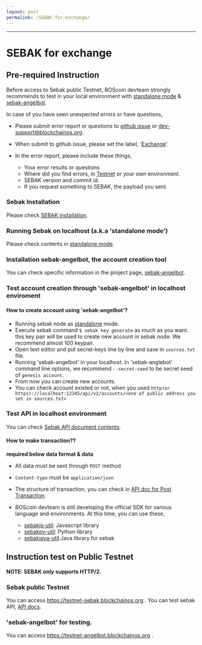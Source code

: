 ```yaml
---
layout: post
permalink: /SEBAK-for-exchange/
---
```

---
# SEBAK for exchange

## Pre-required Instruction

Before access to Sebak public Testnet, BOScoin devteam strongly recommends to test in your local environment with [standalone mode](Running-Standalone-Mode) & [sebak-angelbot](https://github.com/spikeekips/sebak-angelbot).

In case of you have seen unexpected errors or have questions,

* Please submit error report or questions to [github issue](https://github.com/bosnet/sebak/issues/new) or [dev-support@blockchainos.org](dev-support@blockchainos.org).
* When submit to github issue, please set the label, '[Exchange](https://github.com/bosnet/sebak/labels/Exchange)'.
* In the error report, please include these things,

    * Your error results or questions
    * Where did you find errors, in [Testnet](https://testnet-sebak.blockchainos.org) or your own environment.
    * SEBAK version and commit id.
    * If you request something to SEBAK, the payload you sent.

### Sebak Installation

Please check [SEBAK installation](docs/SEBAK-installation/).

### Running Sebak on localhost (a.k.a 'standalone mode')

Please check contents in [standalone mode](docs/SEBAK-deployment-standalone/).

### Installation sebak-angelbot, the account creation tool

You can check specific information in the project page, [sebak-angelbot](https://github.com/spikeekips/sebak-angelbot).

### Test account creation through 'sebak-angelbot' in localhost enviroment

#### How to create account using 'sebak-angelbot'?

- Running sebak node as [standalone](docs/SEBAK-deployment-standalone/) mode.
- Execute sebak command `$ sebak key generate` as much as you want. this key pair will be used to create new account in sebak node. We recommend almost 100 keypair.
- Open text editor and put secret-keys line by line and save in `sources.txt` file.
- Running 'sebak-angelbot' in your localhost. In 'sebak-anglebot' command line options, we recommend `--secret-seed` to be secret seed of `genesis account`.
- From now you can create new accounts.
- You can check account existed or not, when you used `http(or https)://localhost:12345/api/v1/accounts/<one of public address you set in sources.txt>`

### Test API in localhost environment

You can check [Sebak API document contents](https://bosnet.github.io/docs/api).

#### How to make transaction??
**required below data format & data**

* All data must be sent through `POST` method
* `Content-type` must be `application/json`
* The structure of transaction, you can check in [API doc for Post Transaction](https://bosnet.github.io/docs/api/#trasactions-transactions-post).
* BOScoin devteam is still developing the official SDK for various language and environments. At this time, you can use these,

    - [sebakjs-util](https://github.com/bosnet/sebakjs-util): Javascript library
    - [sebakpy-util](https://github.com/spikeekips/sebakpy-util): Python library
    - [sebakjava-util](https://github.com/MegaSolar/sebakJ-util):Java library for sebak

## Instruction test on Public Testnet

**NOTE: SEBAK only supports HTTP/2.**

### Sebak public Testnet
You can access https://testnet-sebak.blockchainos.org . You can test sebak API, [API docs](https://bosnet.github.io/docs/api/).

### 'sebak-angelbot' for testing.
You can access https://testnet-angelbot.blockchainos.org .

